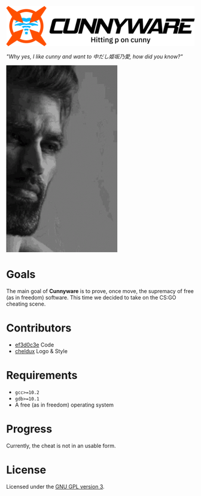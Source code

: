 ![](logo.svg)

*"Why yes, I like cunny and want to 中だし姫坂乃愛, how did you know?"*

![Average cunny enjoyer](enjoyer.gif)

# Goals
The main goal of **Cunnyware** is to prove, once move, the supremacy of free (as in freedom) software. This time we decided to take on the CS:GO cheating scene.

# Contributors
 * [ef3d0c3e](https://github.com/ef3d0c3e) Code
 * [cheldux](https://github.com/cheldux) Logo & Style

# Requirements
 * `gcc>=10.2`
 * `gdb>=10.1`
 * A free (as in freedom) operating system

# Progress
Currently, the cheat is not in an usable form.

# License
Licensed under the [GNU GPL version 3](./LICENSE).
